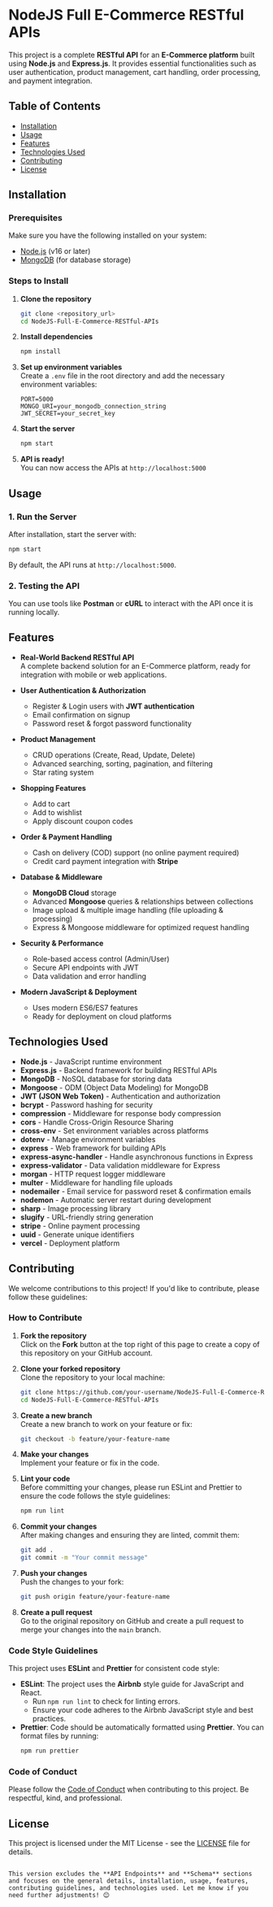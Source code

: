 
# NodeJS Full E-Commerce RESTful APIs

This project is a complete **RESTful API** for an **E-Commerce platform** built using **Node.js** and **Express.js**. It provides essential functionalities such as user authentication, product management, cart handling, order processing, and payment integration.

## Table of Contents

- [Installation](#installation)
- [Usage](#usage)
- [Features](#features)
- [Technologies Used](#technologies-used)
- [Contributing](#contributing)
- [License](#license)

## Installation

### Prerequisites
Make sure you have the following installed on your system:
- [Node.js](https://nodejs.org/) (v16 or later)
- [MongoDB](https://www.mongodb.com/) (for database storage)

### Steps to Install
1. **Clone the repository**  
   ```bash
   git clone <repository_url>
   cd NodeJS-Full-E-Commerce-RESTful-APIs
   ```

2. **Install dependencies**  
   ```bash
   npm install
   ```

3. **Set up environment variables**  
   Create a `.env` file in the root directory and add the necessary environment variables:
   ```plaintext
   PORT=5000
   MONGO_URI=your_mongodb_connection_string
   JWT_SECRET=your_secret_key
   ```

4. **Start the server**  
   ```bash
   npm start
   ```

5. **API is ready!**  
   You can now access the APIs at `http://localhost:5000`

## Usage

### 1. Run the Server
After installation, start the server with:
```bash
npm start
```
By default, the API runs at `http://localhost:5000`.

### 2. Testing the API
You can use tools like **Postman** or **cURL** to interact with the API once it is running locally.

## Features

- **Real-World Backend RESTful API**  
  A complete backend solution for an E-Commerce platform, ready for integration with mobile or web applications.

- **User Authentication & Authorization**  
  - Register & Login users with **JWT authentication**  
  - Email confirmation on signup  
  - Password reset & forgot password functionality  

- **Product Management**  
  - CRUD operations (Create, Read, Update, Delete)  
  - Advanced searching, sorting, pagination, and filtering  
  - Star rating system  

- **Shopping Features**  
  - Add to cart  
  - Add to wishlist  
  - Apply discount coupon codes  

- **Order & Payment Handling**  
  - Cash on delivery (COD) support (no online payment required)  
  - Credit card payment integration with **Stripe**  

- **Database & Middleware**  
  - **MongoDB Cloud** storage  
  - Advanced **Mongoose** queries & relationships between collections  
  - Image upload & multiple image handling (file uploading & processing)  
  - Express & Mongoose middleware for optimized request handling  

- **Security & Performance**  
  - Role-based access control (Admin/User)  
  - Secure API endpoints with JWT  
  - Data validation and error handling  

- **Modern JavaScript & Deployment**  
  - Uses modern ES6/ES7 features  
  - Ready for deployment on cloud platforms  

## Technologies Used

- **Node.js** - JavaScript runtime environment  
- **Express.js** - Backend framework for building RESTful APIs  
- **MongoDB** - NoSQL database for storing data  
- **Mongoose** - ODM (Object Data Modeling) for MongoDB  
- **JWT (JSON Web Token)** - Authentication and authorization  
- **bcrypt** - Password hashing for security  
- **compression** - Middleware for response body compression  
- **cors** - Handle Cross-Origin Resource Sharing  
- **cross-env** - Set environment variables across platforms  
- **dotenv** - Manage environment variables  
- **express** - Web framework for building APIs  
- **express-async-handler** - Handle asynchronous functions in Express  
- **express-validator** - Data validation middleware for Express  
- **morgan** - HTTP request logger middleware  
- **multer** - Middleware for handling file uploads  
- **nodemailer** - Email service for password reset & confirmation emails  
- **nodemon** - Automatic server restart during development  
- **sharp** - Image processing library  
- **slugify** - URL-friendly string generation  
- **stripe** - Online payment processing  
- **uuid** - Generate unique identifiers  
- **vercel** - Deployment platform  

## Contributing

We welcome contributions to this project! If you'd like to contribute, please follow these guidelines:

### How to Contribute

1. **Fork the repository**  
   Click on the **Fork** button at the top right of this page to create a copy of this repository on your GitHub account.

2. **Clone your forked repository**  
   Clone the repository to your local machine:
   ```bash
   git clone https://github.com/your-username/NodeJS-Full-E-Commerce-RESTful-APIs.git
   cd NodeJS-Full-E-Commerce-RESTful-APIs
   ```

3. **Create a new branch**  
   Create a new branch to work on your feature or fix:
   ```bash
   git checkout -b feature/your-feature-name
   ```

4. **Make your changes**  
   Implement your feature or fix in the code.

5. **Lint your code**  
   Before committing your changes, please run ESLint and Prettier to ensure the code follows the style guidelines:
   ```bash
   npm run lint
   ```

6. **Commit your changes**  
   After making changes and ensuring they are linted, commit them:
   ```bash
   git add .
   git commit -m "Your commit message"
   ```

7. **Push your changes**  
   Push the changes to your fork:
   ```bash
   git push origin feature/your-feature-name
   ```

8. **Create a pull request**  
   Go to the original repository on GitHub and create a pull request to merge your changes into the `main` branch.

### Code Style Guidelines

This project uses **ESLint** and **Prettier** for consistent code style:

- **ESLint**: The project uses the **Airbnb** style guide for JavaScript and React.
  - Run `npm run lint` to check for linting errors.
  - Ensure your code adheres to the Airbnb JavaScript style and best practices.
- **Prettier**: Code should be automatically formatted using **Prettier**. You can format files by running:
  ```bash
  npm run prettier
  ```

### Code of Conduct

Please follow the [Code of Conduct](#) when contributing to this project. Be respectful, kind, and professional.

## License

This project is licensed under the MIT License - see the [LICENSE](LICENSE) file for details.

```

This version excludes the **API Endpoints** and **Schema** sections and focuses on the general details, installation, usage, features, contributing guidelines, and technologies used. Let me know if you need further adjustments! 😊
